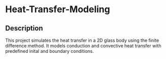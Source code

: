 # Heat-Transfer-Modeling
## Description

This project simulates the heat transfer in a 2D glass body using the finite difference method. It models conduction and convective heat transfer with predefined inital and boundary conditions.
